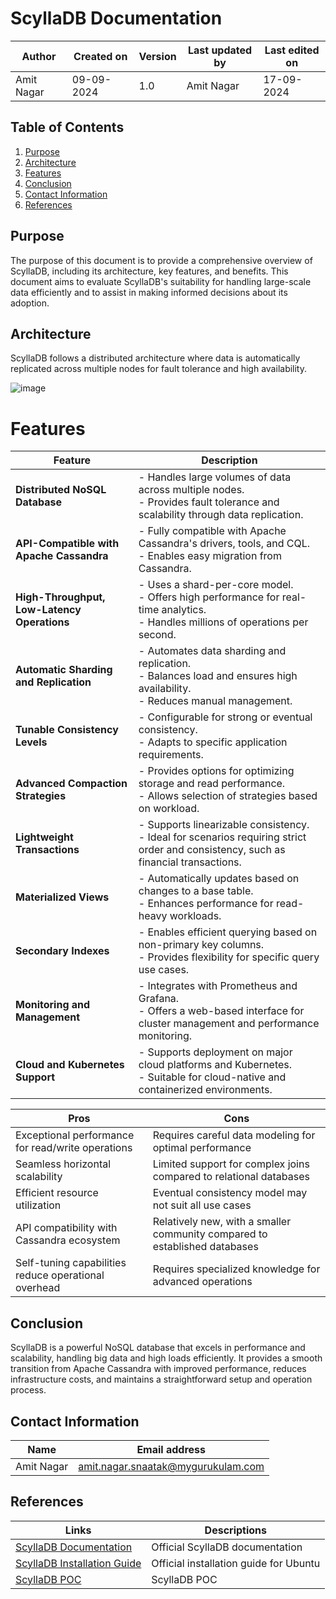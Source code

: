 # ScyllaDB Documentation

| Author | Created on | Version | Last updated by | Last edited on |
|--------|------------|---------|----------------|----------------|
| Amit Nagar | 09-09-2024 | 1.0 | Amit Nagar | 17-09-2024 |

## Table of Contents

1. [Purpose](#purpose)
2. [Architecture](#architecture)
3. [Features](#features)
5. [Conclusion](#conclusion)
6. [Contact Information](#contact-information)
7. [References](#references)
    

## Purpose

The purpose of this document is to provide a comprehensive overview of ScyllaDB, including its architecture, key features, and benefits. This document aims to evaluate ScyllaDB's suitability for handling large-scale data efficiently and to assist in making informed decisions about its adoption.
 
## Architecture

ScyllaDB follows a distributed architecture where data is automatically replicated across multiple nodes for fault tolerance and high availability.

![image](https://github.com/user-attachments/assets/08430655-658f-4ed0-9e57-c5253d346c38)


# Features

| **Feature**                         | **Description**                                                                                                                  |
|-------------------------------------|----------------------------------------------------------------------------------------------------------------------------------|
| **Distributed NoSQL Database**       | - Handles large volumes of data across multiple nodes.<br>- Provides fault tolerance and scalability through data replication.  |
| **API-Compatible with Apache Cassandra** | - Fully compatible with Apache Cassandra's drivers, tools, and CQL.<br>- Enables easy migration from Cassandra.                |
| **High-Throughput, Low-Latency Operations** | - Uses a shard-per-core model.<br>- Offers high performance for real-time analytics.<br>- Handles millions of operations per second. |
| **Automatic Sharding and Replication** | - Automates data sharding and replication.<br>- Balances load and ensures high availability.<br>- Reduces manual management.     |
| **Tunable Consistency Levels**       | - Configurable for strong or eventual consistency.<br>- Adapts to specific application requirements.                           |
| **Advanced Compaction Strategies**   | - Provides options for optimizing storage and read performance.<br>- Allows selection of strategies based on workload.          |
| **Lightweight Transactions**         | - Supports linearizable consistency.<br>- Ideal for scenarios requiring strict order and consistency, such as financial transactions. |
| **Materialized Views**               | - Automatically updates based on changes to a base table.<br>- Enhances performance for read-heavy workloads.                   |
| **Secondary Indexes**                | - Enables efficient querying based on non-primary key columns.<br>- Provides flexibility for specific query use cases.          |
| **Monitoring and Management**        | - Integrates with Prometheus and Grafana.<br>- Offers a web-based interface for cluster management and performance monitoring. |
| **Cloud and Kubernetes Support**     | - Supports deployment on major cloud platforms and Kubernetes.<br>- Suitable for cloud-native and containerized environments.   |
                                                      


| Pros                                         | Cons                                                 |
|----------------------------------------------|------------------------------------------------------|
| Exceptional performance for read/write operations | Requires careful data modeling for optimal performance |
| Seamless horizontal scalability              | Limited support for complex joins compared to relational databases |
| Efficient resource utilization               | Eventual consistency model may not suit all use cases |
| API compatibility with Cassandra ecosystem   | Relatively new, with a smaller community compared to established databases |
| Self-tuning capabilities reduce operational overhead | Requires specialized knowledge for advanced operations |



## Conclusion

ScyllaDB is a powerful NoSQL database that excels in performance and scalability, handling big data and high loads efficiently. It provides a smooth transition from Apache Cassandra with improved performance, reduces infrastructure costs, and maintains a straightforward setup and operation process.

## Contact Information

| Name       | Email address     |
|------------|-------------------|
| Amit Nagar | amit.nagar.snaatak@mygurukulam.com |

## References
| Links                                                                                                                | Descriptions                                     |
|----------------------------------------------------------------------------------------------------------------------|--------------------------------------------------|
| [ScyllaDB Documentation](https://docs.scylladb.com/)                                                                  | Official ScyllaDB documentation                  |
| [ScyllaDB Installation Guide](https://docs.scylladb.com/stable/operating-scylla/procedures/install/install-ubuntu.html) | Official installation guide for Ubuntu           |
| [ScyllaDB POC](https://github.com/mygurukulam-p10/Documention/blob/main/OT%20MS%20Understanding/Scylla%20DB/Run%20ScyllaDB%20locally%20and%20POC/README.md) | ScyllaDB POC                                      |


